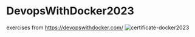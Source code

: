 # DevopsWithDocker2023
exercises from https://devopswithdocker.com/
![certificate-docker2023](https://github.com/Bekiryalin/DevopsWithDocker2023/assets/46088110/7d5dd651-1e66-40e0-b29e-13f3e9fe8b16)
